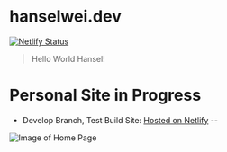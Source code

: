 # hanselwei.dev
[![Netlify Status](https://api.netlify.com/api/v1/badges/e1939fee-0a59-40be-b538-0f6024576640/deploy-status)](https://app.netlify.com/sites/hansel/deploys) 


> Hello World Hansel!



# Personal Site in Progress
- Develop Branch, Test Build Site: [Hosted on Netlify](https://develop.hanselwei.dev/)
--

![Image of Home Page](https://i.imgur.com/6ZJb5HF.jpg)
